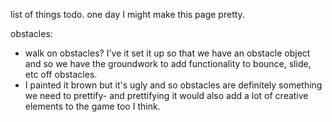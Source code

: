 list of things todo. one day I might make this page pretty.

obstacles: 
- walk on obstacles? I've it set it up so that we have an obstacle object and so we have the groundwork to add functionality to bounce, slide, etc off obstacles.
- I painted it brown but it's ugly and so obstacles are definitely something we need to prettify- and prettifying it would also add a lot of creative elements to the game too I think.
